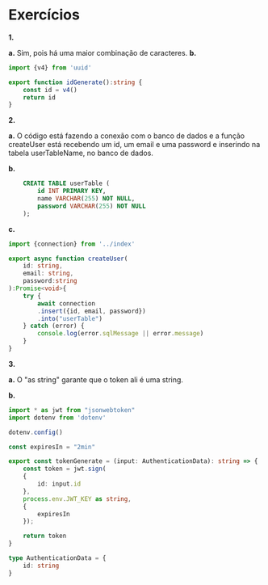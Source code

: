 # Exercícios

**1.**

**a.** Sim, pois há uma maior combinação de caracteres.
**b.** 
```ts
import {v4} from 'uuid'

export function idGenerate():string {
    const id = v4()
    return id
}

```

**2.**

**a.** O código está fazendo a conexão com o banco de dados e a função createUser está recebendo um id, um email e uma password e inserindo na tabela userTableName, no banco de dados.

**b.**
```sql
    CREATE TABLE userTable (
        id INT PRIMARY KEY,
        name VARCHAR(255) NOT NULL,
        password VARCHAR(255) NOT NULL
    );
```

**c.**
```ts
import {connection} from '../index'

export async function createUser(
    id: string,
    email: string, 
    password:string
):Promise<void>{
    try {
        await connection
        .insert({id, email, password})
        .into("userTable")
    } catch (error) {
        console.log(error.sqlMessage || error.message)
    }
}
```

**3.**

**a.** O "as string" garante que o token ali é uma string.

**b.** 
```ts
import * as jwt from "jsonwebtoken"
import dotenv from 'dotenv'

dotenv.config()

const expiresIn = "2min"

export const tokenGenerate = (input: AuthenticationData): string => {
    const token = jwt.sign(
    {
        id: input.id
    },
    process.env.JWT_KEY as string,
    {
        expiresIn
    });

    return token
}

type AuthenticationData = {
    id: string
}
```